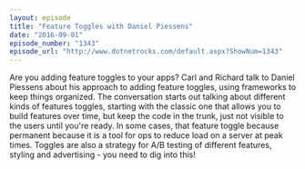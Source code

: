 ```yaml
---
layout: episode
title: "Feature Toggles with Daniel Piessens"
date: "2016-09-01"
episode_number: "1343"
episode_url: "http://www.dotnetrocks.com/default.aspx?ShowNum=1343"
---
```


Are you adding feature toggles to your apps? Carl and Richard talk to Daniel Piessens about his approach to adding feature toggles, using frameworks to keep things organized. The conversation starts out talking about different kinds of features toggles, starting with the classic one that allows you to build features over time, but keep the code in the trunk, just not visible to the users until you're ready. In some cases, that feature toggle because permanent because it is a tool for ops to reduce load on a server at peak times. Toggles are also a strategy for A/B testing of different features, styling and advertising - you need to dig into this!
